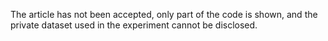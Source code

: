 The article has not been accepted, only part of the code is shown, and the private dataset used in the experiment cannot be disclosed.
